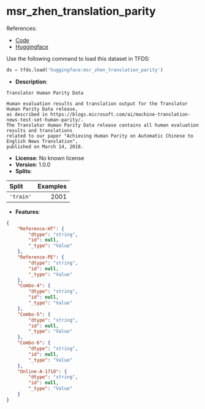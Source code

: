 # msr_zhen_translation_parity

References:

*   [Code](https://github.com/huggingface/datasets/blob/master/datasets/msr_zhen_translation_parity)
*   [Huggingface](https://huggingface.co/datasets/msr_zhen_translation_parity)



Use the following command to load this dataset in TFDS:

```python
ds = tfds.load('huggingface:msr_zhen_translation_parity')
```

*   **Description**:

```
Translator Human Parity Data

Human evaluation results and translation output for the Translator Human Parity Data release, 
as described in https://blogs.microsoft.com/ai/machine-translation-news-test-set-human-parity/. 
The Translator Human Parity Data release contains all human evaluation results and translations
related to our paper "Achieving Human Parity on Automatic Chinese to English News Translation", 
published on March 14, 2018.
```

*   **License**: No known license
*   **Version**: 1.0.0
*   **Splits**:

Split  | Examples
:----- | -------:
`'train'` | 2001

*   **Features**:

```json
{
    "Reference-HT": {
        "dtype": "string",
        "id": null,
        "_type": "Value"
    },
    "Reference-PE": {
        "dtype": "string",
        "id": null,
        "_type": "Value"
    },
    "Combo-4": {
        "dtype": "string",
        "id": null,
        "_type": "Value"
    },
    "Combo-5": {
        "dtype": "string",
        "id": null,
        "_type": "Value"
    },
    "Combo-6": {
        "dtype": "string",
        "id": null,
        "_type": "Value"
    },
    "Online-A-1710": {
        "dtype": "string",
        "id": null,
        "_type": "Value"
    }
}
```


